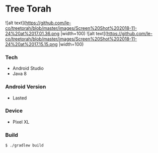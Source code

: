 # Tree Torah

![alt text](https://github.com/le-co/treetorah/blob/master/images/Screen%20Shot%202018-11-24%20at%2017.01.36.png |width=100)
![alt text](https://github.com/le-co/treetorah/blob/master/images/Screen%20Shot%202018-11-24%20at%2017.15.15.png |width=100)

### Tech

- Android Studio
- Java 8

### Android Version

- Lasted

### Device

- Pixel XL

### Build

```bash
$ ./gradlew build
```


